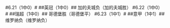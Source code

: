 ﻿#6.21（1中0）#
##英冠（1中0）##
加的夫城负（加的夫城胜）
#6.22（1中0）#
##瑞超（1中0）##
哥德堡胜（哥德堡平）
#6.23（1中1）#
##意甲（1中1）##
维罗纳负（维罗纳负）